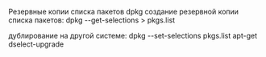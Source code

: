 Резервные копии списка пакетов dpkg
создание резервной копии списка пакетов:
	dpkg --get-selections > pkgs.list

дублирование на другой системе:
	dpkg --set-selections pkgs.list
	apt-get dselect-upgrade
